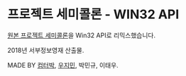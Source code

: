 # 프로젝트 세미콜론 - WIN32 API

[원본 프로젝트 세미콜론](https://github.com/computerpark/2018_Semicolon)을 Win32 API로 리믹스했습니다.

2018년 서부정보영재 산출물.

MADE BY [컴터박](https://github.com/computerpark/), [우지민](https://github.com/wjm0101), 박민규, 이태우.

